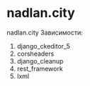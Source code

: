 # nadlan.city
nadlan.city
Зависимости:
1. django_ckeditor_5
2. corsheaders
3. django_cleanup
4. rest_framework
5. lxml
